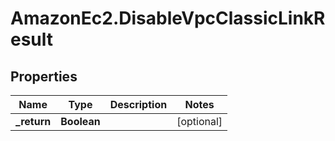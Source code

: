 # AmazonEc2.DisableVpcClassicLinkResult

## Properties

Name | Type | Description | Notes
------------ | ------------- | ------------- | -------------
**_return** | **Boolean** |  | [optional] 


